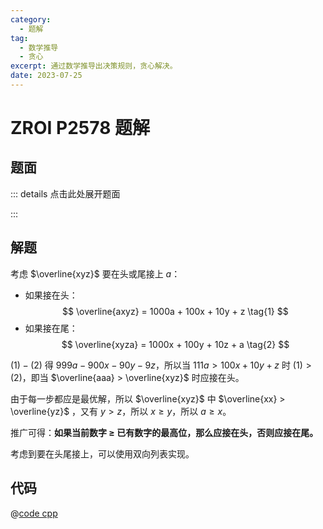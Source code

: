 ```yaml
---
category:
  - 题解
tag:
  - 数学推导
  - 贪心
excerpt: 通过数学推导出决策规则，贪心解决。
date: 2023-07-25
---
```


# ZROI P2578 题解

## 题面

::: details 点击此处展开题面

<!-- @include: ../../source/ZR-2578/README.md -->

:::

## 解题

考虑 $\overline{xyz}$ 要在头或尾接上 $a$：

- 如果接在头：
  $$ \overline{axyz} = 1000a + 100x + 10y + z \tag{1} $$
- 如果接在尾：
  $$ \overline{xyza} = 1000x + 100y + 10z + a \tag{2} $$

$(1) - (2)$ 得 $999a-900x-90y-9z$，所以当 $111a > 100x + 10y + z$ 时 $(1) > (2)$，即当 $\overline{aaa} > \overline{xyz}$ 时应接在头。

由于每一步都应是最优解，所以 $\overline{xyz}$ 中 $\overline{xx} > \overline{yz}$ ，又有 $y > z$，所以 $x \geq y$，所以 $a \geq x$。

推广可得：**如果当前数字 $\geq$ 已有数字的最高位，那么应接在头，否则应接在尾。**

考虑到要在头尾接上，可以使用双向列表实现。

## 代码

@[code cpp](../../source/ZR-2578/math.cpp)
